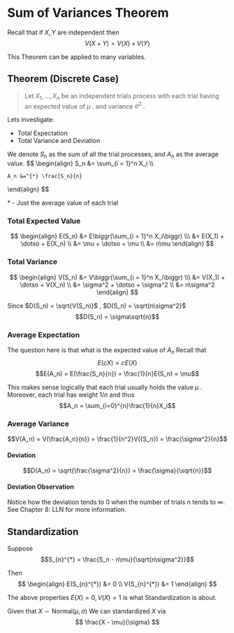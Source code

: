 # Sum of Variances Theorem
Recall that if $X, Y$ are independent then
$$V(X+Y) = V(X) + V(Y)$$

This Theorem can be applied to many variables.
## Theorem (Discrete Case)
> Let $X_1, \dotso, X_n$ be an independent trials process with each trial having an expected value of $\mu$ . and variance $\sigma^2$ .

Lets investigate:
+ Total Expectation
+ Total Variance and Deviation

We denote $S_n$ as the sum of all the trial processes, and $A_n$ as the average value. 
$$
\begin{align}
	S_n &= \sum_{i = 1}^n X_i \\\\
	
	A_n &=^{*} \frac{S_n}{n}
\end{align}
$$

\* - Just the average value of each trial

### **Total** Expected Value
$$
\begin{align}
	E(S_n) &= E\biggr(\sum_{i = 1}^n X_i\biggr) \\\
	&= E(X_1) + \dotso + E(X_n) \\
	&= \mu + \dotso + \mu \\
	&= n\mu
\end{align}
$$

### **Total** Variance
$$
\begin{align}
	V(S_n) &= V\biggr(\sum_{i = 1}^n X_i\biggr) \\\
	&= V(X_1) + \dotso + V(X_n) \\
	&= \sigma^2 + \dotso + \sigma^2 \\
	&= n\sigma^2
\end{align}
$$

Since $D(S_n) = \sqrt{V(S_n)}$ , $D(S_n) = \sqrt{n\sigma^2}$
$$D(S_n) = \sigma\sqrt{n}$$

### Average Expectation
The question here is that what is the expected value of $A_n$
Recall that 
$$E(cX) = cE(X)$$
$$E(A_n) = E(\frac{S_n}{n}) = \frac{1}{n}E(S_n) = \mu$$

This makes sense logically that each trial usually holds the value $\mu$ .
Moreover, each trial has weight $1/n$ and thus 
$$A_n = \sum_{i=0}^{n}\frac{1}{n}X_i$$

### Average Variance
$$V(A_n) = V(\frac{A_n}{n}) = \frac{1}{n^2}V({S_n}) = \frac{\sigma^2}{n}$$

#### Deviation 
$$D(A_n) = \sqrt{\frac{\sigma^2}{n}} = \frac{\sigma}{\sqrt{n}}$$

#### Deviation Observation
Notice how the deviation tends to 0 when the number of trials $n$ tends to $\infty$. See Chapter 8: LLN for more information. 

## Standardization
Suppose $$S_{n}^{*} = \frac{S_n - n\mu}{\sqrt{n\sigma^2}}$$

Then 
$$
\begin{align}
	E(S_{n}^{*}) &= 0 \\
	V(S_{n}^{*}) &= 1
\end{align}
$$

The above properties $E(X) = 0, V(X) = 1$ is what Standardization is about. 

Given that $X \sim \text{Normal}(\mu, \sigma)$
We can standardized $X$ via
$$
\frac{X - \mu}{\sigma}
$$